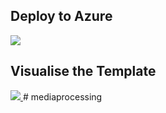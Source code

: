 

<h2>Deploy to Azure</h2>
<a href="https://portal.azure.com/#create/Microsoft.Template/uri/https%3A%2F%2Fraw.githubusercontent.com%2Fdavesamuelson%2Fmediaprocessing%2Fmaster%2fMediaProcessingDeployment%2fazuredeploy.json" target="_blank">
    <img src="http://azuredeploy.net/deploybutton.png"/>
</a>

<h2>Visualise the Template</h2>
<a href="http://armviz.io/#/?load=https://raw.githubusercontent.com/davesamuelson/mediaprocessing/master/MediaProcessingDeployment/azuredeploy.json" target="_blank">
  <img src="http://armviz.io/visualizebutton.png"/>
</a># mediaprocessing
